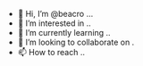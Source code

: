 - 👋 Hi, I’m @beacro ...
- 👀 I’m interested in ..
- 🌱 I’m currently learning ..
- 💞️ I’m looking to collaborate on .
- 📫 How to reach ..

<!---
beacro/beacro is a ✨ special ✨ repository because its `README.md` (this file) appears on your GitHub profile.
You can click the Preview link to take a look at your changes.
--->
